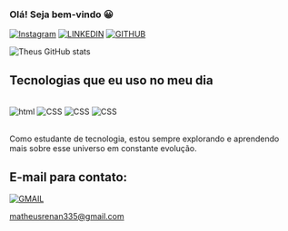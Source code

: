 ### Olá! Seja bem-vindo 😀

[![Instagram](https://img.shields.io/badge/Instagram-E4405F?style=for-the-badge&logo=instagram&logoColor=white)](https://www.instagram.com/theusr_sousa/)
[![LINKEDIN](    https://img.shields.io/badge/LinkedIn-0077B5?style=for-the-badge&logo=linkedin&logoColor=white)](www.linkedin.com/in/matheusrenansousa)
[![GITHUB](https://img.shields.io/badge/GitHub-100000?style=for-the-badge&logo=github&logoColor=white)](https://github.com/theusousa)

![Theus GitHub stats](https://github-readme-stats.vercel.app/api?username=theusousa&show_icons=true&theme=radical)

## Tecnologias que eu uso no meu dia 

<div style="display: inline_block"><br/>
  <img aling="center" alt="html" src="https://img.shields.io/badge/HTML5-E34F26?style=for-the-badge&logo=html5&logoColor=white" />
  <img aling="center" alt="CSS" src="https://img.shields.io/badge/CSS3-1572B6?style=for-the-badge&logo=css3&logoColor=white" />
  <img aling="center" alt="CSS" src="https://img.shields.io/badge/Java-ED8B00?style=for-the-badge&logo=openjdk&logoColor=white" />
   <img aling="center" alt="CSS" src="https://img.shields.io/badge/JavaScript-F7DF1E?style=for-the-badge&logo=javascript&logoColor=black" />
   
</div><br>

Como estudante de tecnologia, estou sempre explorando e aprendendo mais sobre esse universo em constante evolução.

## E-mail para contato:
[![GMAIL]( https://img.shields.io/badge/Gmail-D14836?style=for-the-badge&logo=gmail&logoColor=white)](matheusrenan335@gmail.com) 

matheusrenan335@gmail.com
